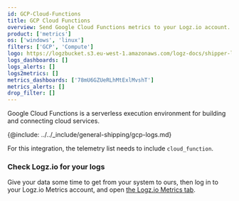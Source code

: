 ```yaml
---
id: GCP-Cloud-Functions
title: GCP Cloud Functions
overview: Send Google Cloud Functions metrics to your Logz.io account.
product: ['metrics']
os: ['windows', 'linux']
filters: ['GCP', 'Compute']
logo: https://logzbucket.s3.eu-west-1.amazonaws.com/logz-docs/shipper-logos/cloudfunctions.png
logs_dashboards: []
logs_alerts: []
logs2metrics: []
metrics_dashboards: ['78mU6GZUeRLhMtExlMvshT']
metrics_alerts: []
drop_filter: []
---
```




Google Cloud Functions is a serverless execution environment for building and connecting cloud services. 


{@include: ../../_include/general-shipping/gcp-logs.md}  

For this integration, the telemetry list needs to include `cloud_function`.

### Check Logz.io for your logs

Give your data some time to get from your system to ours, then log in to your Logz.io Metrics account, and open [the Logz.io Metrics tab](https://app.logz.io/#/dashboard/metrics/).
